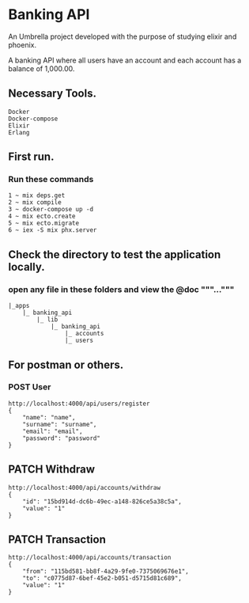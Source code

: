 # Banking API


An Umbrella project developed with the purpose of studying elixir and phoenix.

A banking API where all users have an account and each account has a balance of 1,000.00.

## Necessary Tools.

    Docker
    Docker-compose
    Elixir
    Erlang

## First run.

### Run these commands

    1 ~ mix deps.get
    2 ~ mix compile
    3 ~ docker-compose up -d
    4 ~ mix ecto.create
    5 ~ mix ecto.migrate
    6 ~ iex -S mix phx.server 

## Check the directory to test the application locally.

### open any file in these folders and view the @doc """..."""

    |_apps
        |_ banking_api
            |_ lib
                |_ banking_api
                    |_ accounts
                    |_ users

## For postman or others.

### POST User

    http://localhost:4000/api/users/register
    {
        "name": "name", 
        "surname": "surname",
        "email": "email", 
        "password": "password" 
    }

## PATCH Withdraw

    http://localhost:4000/api/accounts/withdraw
    {
        "id": "15bd914d-dc6b-49ec-a148-826ce5a38c5a",
        "value": "1"
    }

## PATCH Transaction

    http://localhost:4000/api/accounts/transaction
    {
        "from": "115bd581-bb8f-4a29-9fe0-7375069676e1",
        "to": "c0775d87-6bef-45e2-b051-d5715d81c689",
        "value": "1"
    }